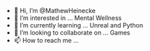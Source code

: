 - 👋 Hi, I’m @MathewHeinecke
- 👀 I’m interested in ... Mental Wellness
- 🌱 I’m currently learning ... Unreal and Python
- 💞️ I’m looking to collaborate on ... Games
- 📫 How to reach me ...

<!---
MathewHeinecke/MathewHeinecke is a ✨ special ✨ repository because its `README.md` (this file) appears on your GitHub profile.
You can click the Preview link to take a look at your changes.
--->

